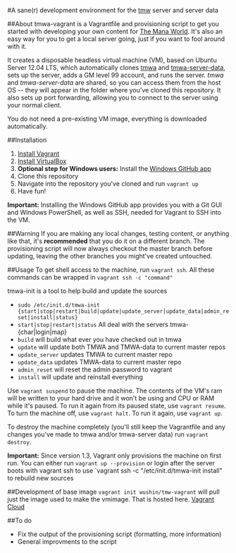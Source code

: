 #A sane(r) development environment for the [tmw](https://github.com/themanaworld) server and server data

##About
tmwa-vagrant is a Vagrantfile and provisioning script to get you started with developing your own content for [The Mana World](http://www.themanaworld.org). It's also an easy way for you to get a local server going, just if you want to fool around with it.

It creates a disposable headless virtual machine (VM), based on Ubuntu Server 12.04 LTS, which automatically clones [tmwa](https://github.com/themanaworld/tmwa) and [tmwa-server-data](https://github.com/themanaworld/tmwa-server-data), sets up the server, adds a GM level 99 account, and runs the server. *tmwa* and *tmwa-server-data* are shared, so you can access them from the host OS -- they will appear in the folder where you've cloned this repository. It also sets up port forwarding, allowing you to connect to the server using your normal client.

You do not need a pre-existing VM image, everything is downloaded automatically.

##Installation
1. [Install Vagrant](http://docs.vagrantup.com/v2/installation/index.html)
2. [Install VirtualBox](https://www.virtualbox.org/wiki/Downloads)
3. **Optional step for Windows users:** Install the [Windows GitHub app](http://windows.github.com/)
4. Clone this repository
5. Navigate into the repository you've cloned and run `vagrant up`
6. Have fun!

**Important:** Installing the Windows GitHub app provides you with a Git GUI and Windows PowerShell, as well as SSH, needed for Vagrant to SSH into the VM.

##Warning
If you are making any local changes, testing content, or anything like that, it's **recommended** that you do it on a different branch. The provisioning script will now always checkout the master branch before updating, leaving the other branches you might've created untouched.

##Usage
To get shell access to the machine, run `vagrant ssh`.
All these commands can be wrapped in `vagrant ssh -c "command"`

tmwa-init is a tool to help build and update the sources
- `sudo /etc/init.d/tmwa-init {start|stop|restart|build|update|update_server|update_data|admin_reset|install|status}`
- `start|stop|restart|status` All deal with the servers tmwa-{char|login|map}
- `build` will build what ever you have checked out in tmwa
- `update` will update both TMWA and TMWA-data to current master repos
- `update_server` updates TMWA to current master repo
- `update_data` updates TMWA-data to current master repo
- `admin_reset` will reset the admin password to vagrant
- `install` will update and reinstall everything

Use `vagrant suspend` to pause the machine. The contents of the VM's ram will be written to your hard drive and it won't be using and CPU or RAM while it's paused. To run it again from its paused state, use `vagrant resume`. To turn the machine off, use `vagrant halt`. To run it again, use `vagrant up`.

To destroy the machine completely (you'll still keep the Vagrantfile and any changes you've made to tmwa and/or tmwa-server data) run `vagrant destroy`.

**Important:** Since version 1.3, Vagrant only provisions the machine on first run. You can either run `vagrant up --provision` or login after the server boots with  vagrant ssh to use `vagrant ssh -c "/etc/init.d/tmwa-init install" to rebuild new sources

##Development of base image
`vagrant init wushin/tmw-vagrant` will pull just the image used to make the vmimage. That is hosted here.
[Vagrant Cloud](https://vagrantcloud.com/wushin/tmw-vagrant)

##To do
* Fix the output of the provisioning script (formatting, more information)
* General improvments to the script
